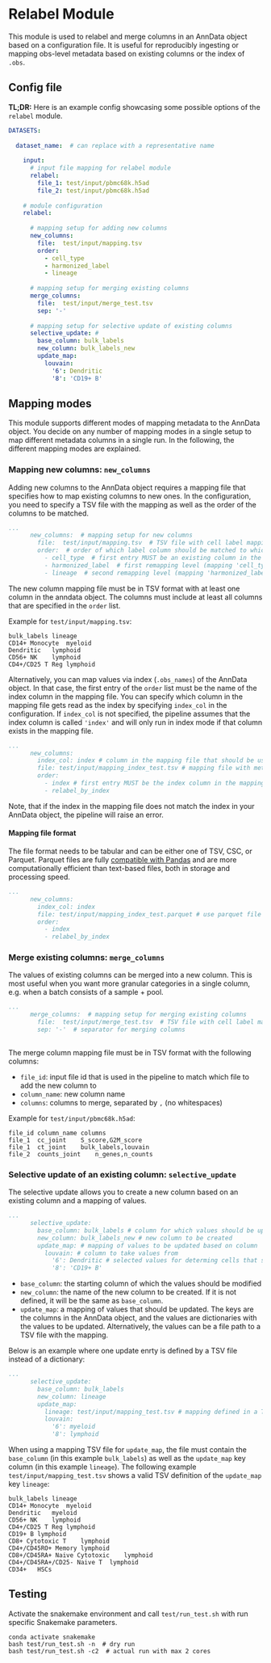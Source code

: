 # Relabel Module

This module is used to relabel and merge columns in an AnnData object based on a configuration file.
It is useful for reproducibly ingesting or mapping obs-level metadata based on existing columns or the index of `.obs`.

## Config file

**TL;DR:** Here is an example config showcasing some possible options of the `relabel` module.

```yaml
DATASETS:
  
  dataset_name:  # can replace with a representative name
    
    input:
      # input file mapping for relabel module
      relabel:
        file_1: test/input/pbmc68k.h5ad
        file_2: test/input/pbmc68k.h5ad
    
    # module configuration
    relabel:
      
      # mapping setup for adding new columns
      new_columns:
        file:  test/input/mapping.tsv
        order:
          - cell_type
          - harmonized_label
          - lineage
      
      # mapping setup for merging existing columns
      merge_columns:
        file:  test/input/merge_test.tsv
        sep: '-'
      
      # mapping setup for selective update of existing columns
      selective_update: # 
        base_column: bulk_labels
        new_column: bulk_labels_new
        update_map:
          louvain:
            '6': Dendritic
            '8': 'CD19+ B'
```

## Mapping modes

This module supports different modes of mapping metadata to the AnnData object.
You decide on any number of mapping modes in a single setup to map different metadata columns in a single run.
In the following, the different mapping modes are explained.

### Mapping new columns: `new_columns`

Adding new columns to the AnnData object requires a mapping file that specifies how to map existing columns to new ones.
In the configuration, you need to specify a TSV file with the mapping as well as the order of the columns to be matched.

```yaml
...
      new_columns:  # mapping setup for new columns
        file:  test/input/mapping.tsv  # TSV file with cell label mapping
        order:  # order of which label column should be matched to which
          - cell_type  # first entry MUST be an existing column in the anndata object
          - harmonized_label  # first remapping level (mapping 'cell_type' to 'harmonized_label')
          - lineage  # second remapping level (mapping 'harmonized_label' to 'lineage')
```

The new column mapping file must be in TSV format with at least one column in the anndata object.
The columns must include at least all columns that are specified in the `order` list.

Example for `test/input/mapping.tsv`:

```
bulk_labels	lineage
CD14+ Monocyte	myeloid
Dendritic	lymphoid
CD56+ NK	lymphoid
CD4+/CD25 T Reg	lymphoid
```

Alternatively, you can map values via index (`.obs_names`) of the AnnData object.
In that case, the first entry of the `order` list must be the name of the index column in the mapping file.
You can specify which column in the mapping file gets read as the index by specifying `index_col` in the configuration.
If `index_col` is not specified, the pipeline assumes that the index column is called `'index'` and will only run in index mode if that column exists in the mapping file.

```yaml
...
      new_columns:
        index_col: index # column in the mapping file that should be used as index
        file: test/input/mapping_index_test.tsv # mapping file with metadata mapped to index
        order:
          - index # first entry MUST be the index column in the mapping file
          - relabel_by_index
```

Note, that if the index in the mapping file does not match the index in your AnnData object, the pipeline will raise an error.

#### Mapping file format

The file format needs to be tabular and can be either one of TSV, CSC, or Parquet.
Parquet files are fully [compatible with Pandas](https://pandas.pydata.org/pandas-docs/stable/user_guide/10min.html#parquet) and are more computationally efficient than text-based files, both in storage and processing speed.

```yaml
...
      new_columns:
        index_col: index
        file: test/input/mapping_index_test.parquet # use parquet file for mapping
        order:
          - index
          - relabel_by_index
```


### Merge existing columns: `merge_columns`

The values of existing columns can be merged into a new column.
This is most useful when you want more granular categories in a single column, e.g. when a batch consists of a sample + pool.

```yaml
...
      merge_columns:  # mapping setup for merging existing columns
        file:  test/input/merge_test.tsv  # TSV file with cell label mapping
        sep: '-'  # separator for merging columns
      
```

The merge column mapping file must be in TSV format with the following columns:

* `file_id`: input file id that is used in the pipeline to match which file to add the new column to
* `column_name`: new column name
* `columns`: columns to merge, separated by `,` (no whitespaces)

Example for `test/input/pbmc68k.h5ad`:

```
file_id	column_name	columns
file_1	cc_joint	S_score,G2M_score
file_1	ct_joint	bulk_labels,louvain
file_2	counts_joint	n_genes,n_counts
```

### Selective update of an existing column: `selective_update`

The selective update allows you to create a new column based on an existing column and a mapping of values.

```yaml
...
      selective_update:
        base_column: bulk_labels # column for which values should be updated
        new_column: bulk_labels_new # new column to be created
        update_map: # mapping of values to be updated based on column
          louvain: # column to take values from 
            '6': Dendritic # selected values for determing cells that should be remapped
            '8': 'CD19+ B'
```

* `base_column`: the starting column of which the values should be modified
* `new_column`: the name of the new column to be created. If it is not defined, it will be the same as `base_column`.
* `update_map`: a mapping of values that should be updated. The keys are the columns in the AnnData object, and the values are dictionaries with the values to be updated. Alternatively, the values can be a file path to a TSV file with the mapping.

Below is an example where one update enrty is defined by a TSV file instead of a dictionary:

```yaml
...
      selective_update:
        base_column: bulk_labels
        new_column: lineage
        update_map:
          lineage: test/input/mapping_test.tsv # mapping defined in a TSV file
          louvain:
            '6': myeloid
            '8': lymphoid
```

When using a mapping TSV file for `update_map`, the file must contain the `base_column` (in this example `bulk_labels`) as well as the `update_map` key column (in this example `lineage`).
The following example `test/input/mapping_test.tsv` shows a valid TSV definition of the `update_map` key `lineage`: 

```
bulk_labels	lineage
CD14+ Monocyte	myeloid
Dendritic	myeloid
CD56+ NK	lymphoid
CD4+/CD25 T Reg	lymphoid
CD19+ B	lymphoid
CD8+ Cytotoxic T	lymphoid
CD4+/CD45RO+ Memory	lymphoid
CD8+/CD45RA+ Naive Cytotoxic	lymphoid
CD4+/CD45RA+/CD25- Naive T	lymphoid
CD34+	HSCs
```


## Testing

Activate the snakemake environment and call `test/run_test.sh` with run specific Snakemake parameters.

```
conda activate snakemake
bash test/run_test.sh -n  # dry run
bash test/run_test.sh -c2  # actual run with max 2 cores
```
